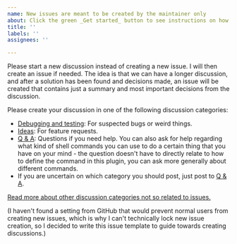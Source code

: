 ```yaml
---
name: New issues are meant to be created by the maintainer only
about: Click the green _Get started_ button to see instructions on how to proceed with your proposal. OR: Click one of the Discussion category links below.
title: ''
labels: ''
assignees: ''

---
```


Please start a new discussion instead of creating a new issue. I will then create an issue if needed. The idea is that we can have a longer discussion, and after a solution has been found and decisions made, an issue will be created that contains just a summary and most important decisions from the discussion.

Please create your discussion in one of the following discussion categories:
- [Debugging and testing](https://github.com/Taitava/obsidian-shellcommands/discussions/categories/debugging-and-testing): For suspected bugs or weird things.
- [Ideas](https://github.com/Taitava/obsidian-shellcommands/discussions/categories/ideas): For feature requests.
- [Q & A](https://github.com/Taitava/obsidian-shellcommands/discussions/categories/q-a): Questions if you need help. You can also ask for help regarding what kind of shell commands you can use to do a certain thing that you have on your mind - the question doesn't have to directly relate to how to define the command in this plugin, you can ask more generally about different commands.
- If you are uncertain on which category you should post, just post to [Q & A](https://github.com/Taitava/obsidian-shellcommands/discussions/categories/q-a).

[Read more about other discussion categories not so related to issues.](https://github.com/Taitava/obsidian-shellcommands/discussions/15#discussioncomment-1518824)

(I haven't found a setting from GitHub that would prevent normal users from creating new issues, which is why I can't technically lock new issue creation, so I decided to write this issue template to guide towards creating discussions.)

